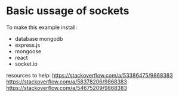 # Basic ussage of sockets

To make this example install:

- database mongodb
- express.js
- mongoose
- react
- socket.io

resources to help:
https://stackoverflow.com/a/53386475/9868383
https://stackoverflow.com/a/58378206/9868383
https://stackoverflow.com/a/54675209/9868383
